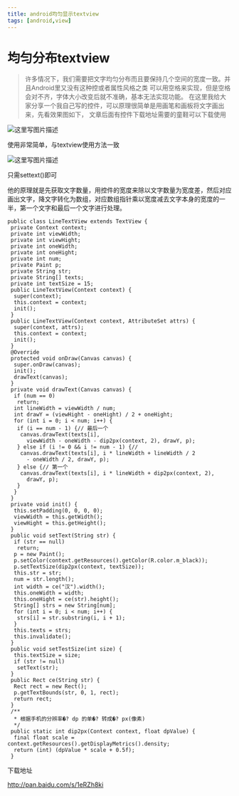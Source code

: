 ```yaml
---
title: android均匀显示textview 
tags: [android,view]
---
```

# 均匀分布textview
> 许多情况下，我们需要把文字均匀分布而且要保持几个空间的宽度一致。并且Android里又没有这种控或者属性风格之类
        可以用空格来实现，但是空格会对不齐，字体大小改变后就不准确，基本无法实现功能。
        在这里我给大家分享一个我自己写的控件，可以原理很简单是用画笔和画板将文字画出来，先看效果图如下，
文章后面有控件下载地址需要的童鞋可以下载使用

![这里写图片描述](http://img.blog.csdn.net/20160808184517629)

使用非常简单，与textview使用方法一致

![这里写图片描述](http://img.blog.csdn.net/20160808184629511)

只需settext()即可

他的原理就是先获取文字数量，用控件的宽度来除以文字数量为宽度差，然后对应画出文字，降文字转化为数组，对应数组指针乘以宽度减去文字本身的宽度的一半，第一个文字和最后一个文字进行处理。

```
public class LineTextView extends TextView {
 private Context context;
 private int viewWidth;
 private int viewHight;
 private int oneWidth;
 private int oneHight;
 private int num;
 private Paint p;
 private String str;
 private String[] texts;
 private int textSize = 15;
 public LineTextView(Context context) {
  super(context);
  this.context = context;
  init();
 }
 public LineTextView(Context context, AttributeSet attrs) {
  super(context, attrs);
  this.context = context;
  init();
 }
 @Override
 protected void onDraw(Canvas canvas) {
  super.onDraw(canvas);
  init();
  drawText(canvas);
 }
 private void drawText(Canvas canvas) {
  if (num == 0)
   return;
  int lineWidth = viewWidth / num;
  int drawY = (viewHight - oneHight) / 2 + oneHight;
  for (int i = 0; i < num; i++) {
   if (i == num - 1) {// 最后一个
    canvas.drawText(texts[i],
      viewWidth - oneWidth - dip2px(context, 2), drawY, p);
   } else if (i != 0 && i != num - 1) {//
    canvas.drawText(texts[i], i * lineWidth + lineWidth / 2
      - oneWidth / 2, drawY, p);
   } else {// 第一个
    canvas.drawText(texts[i], i * lineWidth + dip2px(context, 2),
      drawY, p);
   }
  }
 }
 private void init() {
  this.setPadding(0, 0, 0, 0);
  viewWidth = this.getWidth();
  viewHight = this.getHeight();
 }
 public void setText(String str) {
  if (str == null)
   return;
  p = new Paint();
  p.setColor(context.getResources().getColor(R.color.m_black));
  p.setTextSize(dip2px(context, textSize));
  this.str = str;
  num = str.length();
  int width = ce("汉").width();
  this.oneWidth = width;
  this.oneHight = ce(str).height();
  String[] strs = new String[num];
  for (int i = 0; i < num; i++) {
   strs[i] = str.substring(i, i + 1);
  }
  this.texts = strs;
  this.invalidate();
 }
 public void setTestSize(int size) {
  this.textSize = size;
  if (str != null)
   setText(str);
 }
 public Rect ce(String str) {
  Rect rect = new Rect();
  p.getTextBounds(str, 0, 1, rect);
  return rect;
 }
 /**
  * 根据手机的分辨率�? dp 的单�? 转成�? px(像素)
  */
 public static int dip2px(Context context, float dpValue) {
  final float scale = context.getResources().getDisplayMetrics().density;
  return (int) (dpValue * scale + 0.5f);
 }
```
下载地址

http://pan.baidu.com/s/1eRZh8ki
